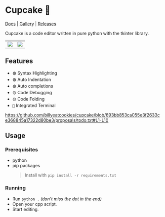 # Cupcake 🧁

[Docs](https://billyeatcookies.github.io/cupcake/pages/docs.html) |
[Gallery](https://billyeatcookies.github.io/cupcake/index.html) |
[Releases](https://github.com/billyeatcookies/cupcake/releases)

<!--
<table>
    <td>
        <a href=https://billyeatcookies.github.io/cupcake/pages/docs.html>Docs</a>
    </td>
    <td>
        <a href=https://billyeatcookies.github.io/cupcake/index.html>Documentation</a>
    </td>
    <td>
        <a href=https://github.com/billyeatcookies/cupcake/releases>Releases</a>
    </td>
</table> -->
    
Cupcake is a code editor written in pure python with the tkinter library.

<table>
    <td>
        <img src=https://user-images.githubusercontent.com/70792552/162617435-a9145e3e-e380-4afd-8e78-cbeedeb1bd24.gif />
    </td>
    <td>
        <img src=https://user-images.githubusercontent.com/70792552/162617464-65169951-fc20-44f3-9f24-a7d80cb6eb10.gif />
    </td>
</table>

<!-- ![something](.github/res/screenshot.png) -->

## Features

- `🟢` Syntax Highlighting
- `🟢` Auto Indentation
- `🟢` Auto completions
- `🟡` Code Debugging
- `🟡` Code Folding
- `🔴` Integrated Terminal

https://github.com/billyeatcookies/cupcake/blob/693bb853ca055e3f2633ce368845a17322d80be3/proposals/todo.txt#L1-L10

## Usage

### Prerequisites

- python
- pip packages
    > Install with `pip install -r requirements.txt`

### Running

- Run `python .` *(don't miss the dot in the end)*
- Open your cpp script.
- Start editing.
